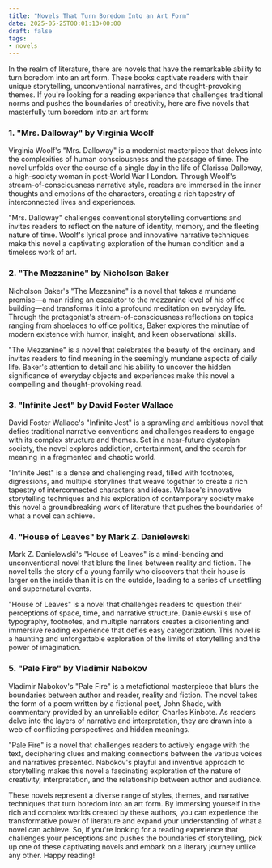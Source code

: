 ```yaml
---
title: "Novels That Turn Boredom Into an Art Form"
date: 2025-05-25T00:01:13+00:00
draft: false
tags:
- novels
---
```


In the realm of literature, there are novels that have the remarkable ability to turn boredom into an art form. These books captivate readers with their unique storytelling, unconventional narratives, and thought-provoking themes. If you're looking for a reading experience that challenges traditional norms and pushes the boundaries of creativity, here are five novels that masterfully turn boredom into an art form:

### 1. "Mrs. Dalloway" by Virginia Woolf

Virginia Woolf's "Mrs. Dalloway" is a modernist masterpiece that delves into the complexities of human consciousness and the passage of time. The novel unfolds over the course of a single day in the life of Clarissa Dalloway, a high-society woman in post-World War I London. Through Woolf's stream-of-consciousness narrative style, readers are immersed in the inner thoughts and emotions of the characters, creating a rich tapestry of interconnected lives and experiences.

"Mrs. Dalloway" challenges conventional storytelling conventions and invites readers to reflect on the nature of identity, memory, and the fleeting nature of time. Woolf's lyrical prose and innovative narrative techniques make this novel a captivating exploration of the human condition and a timeless work of art.

### 2. "The Mezzanine" by Nicholson Baker

Nicholson Baker's "The Mezzanine" is a novel that takes a mundane premise—a man riding an escalator to the mezzanine level of his office building—and transforms it into a profound meditation on everyday life. Through the protagonist's stream-of-consciousness reflections on topics ranging from shoelaces to office politics, Baker explores the minutiae of modern existence with humor, insight, and keen observational skills.

"The Mezzanine" is a novel that celebrates the beauty of the ordinary and invites readers to find meaning in the seemingly mundane aspects of daily life. Baker's attention to detail and his ability to uncover the hidden significance of everyday objects and experiences make this novel a compelling and thought-provoking read.

### 3. "Infinite Jest" by David Foster Wallace

David Foster Wallace's "Infinite Jest" is a sprawling and ambitious novel that defies traditional narrative conventions and challenges readers to engage with its complex structure and themes. Set in a near-future dystopian society, the novel explores addiction, entertainment, and the search for meaning in a fragmented and chaotic world.

"Infinite Jest" is a dense and challenging read, filled with footnotes, digressions, and multiple storylines that weave together to create a rich tapestry of interconnected characters and ideas. Wallace's innovative storytelling techniques and his exploration of contemporary society make this novel a groundbreaking work of literature that pushes the boundaries of what a novel can achieve.

### 4. "House of Leaves" by Mark Z. Danielewski

Mark Z. Danielewski's "House of Leaves" is a mind-bending and unconventional novel that blurs the lines between reality and fiction. The novel tells the story of a young family who discovers that their house is larger on the inside than it is on the outside, leading to a series of unsettling and supernatural events.

"House of Leaves" is a novel that challenges readers to question their perceptions of space, time, and narrative structure. Danielewski's use of typography, footnotes, and multiple narrators creates a disorienting and immersive reading experience that defies easy categorization. This novel is a haunting and unforgettable exploration of the limits of storytelling and the power of imagination.

### 5. "Pale Fire" by Vladimir Nabokov

Vladimir Nabokov's "Pale Fire" is a metafictional masterpiece that blurs the boundaries between author and reader, reality and fiction. The novel takes the form of a poem written by a fictional poet, John Shade, with commentary provided by an unreliable editor, Charles Kinbote. As readers delve into the layers of narrative and interpretation, they are drawn into a web of conflicting perspectives and hidden meanings.

"Pale Fire" is a novel that challenges readers to actively engage with the text, deciphering clues and making connections between the various voices and narratives presented. Nabokov's playful and inventive approach to storytelling makes this novel a fascinating exploration of the nature of creativity, interpretation, and the relationship between author and audience.

These novels represent a diverse range of styles, themes, and narrative techniques that turn boredom into an art form. By immersing yourself in the rich and complex worlds created by these authors, you can experience the transformative power of literature and expand your understanding of what a novel can achieve. So, if you're looking for a reading experience that challenges your perceptions and pushes the boundaries of storytelling, pick up one of these captivating novels and embark on a literary journey unlike any other. Happy reading!